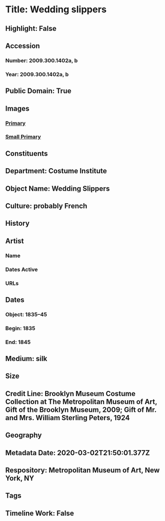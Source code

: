 # Title: Wedding slippers
## Highlight: False
## Accession
### Number: 2009.300.1402a, b
### Year: 2009.300.1402a, b
## Public Domain: True
## Images
### [Primary](https://images.metmuseum.org/CRDImages/ci/original/24.419.14a-b_CP4.jpg)
### [Small Primary](https://images.metmuseum.org/CRDImages/ci/web-large/24.419.14a-b_CP4.jpg)
## Constituents
## Department: Costume Institute
## Object Name: Wedding Slippers
## Culture: probably French
## History
## Artist
### Name
### Dates Active
### URLs
## Dates
### Object: 1835–45
### Begin: 1835
### End: 1845
## Medium: silk
## Size
## Credit Line: Brooklyn Museum Costume Collection at The Metropolitan Museum of Art, Gift of the Brooklyn Museum, 2009; Gift of Mr. and Mrs. William Sterling Peters, 1924
## Geography
## Metadata Date: 2020-03-02T21:50:01.377Z
## Respository: Metropolitan Museum of Art, New York, NY
## Tags
## Timeline Work: False
